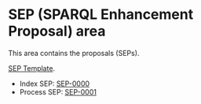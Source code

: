 # SEP (SPARQL Enhancement Proposal) area

This area contains the proposals (SEPs).

[SEP Template](template.md).

* Index SEP: [SEP-0000](SEP-0000/sep-0000.md)
* Process SEP: [SEP-0001](SEP-0001/sep-0001.md)

